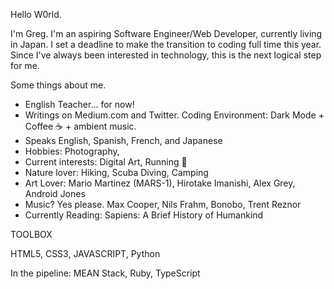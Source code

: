 Hello W0rld.

I'm Greg. I'm an aspiring Software Engineer/Web Developer, currently living in Japan. I set a deadline to make the transition to coding full time this year. Since I've always been interested in technology, this is the next logical step for me. 

Some things about me.
- English Teacher... for now!
- Writings on Medium.com and Twitter.
Coding Environment: Dark Mode + Coffee ☕ + ambient music. 
- Speaks English, Spanish, French, and Japanese
- Hobbies: Photography, 
- Current interests: Digital Art, Running 🏃
- Nature lover: Hiking, Scuba Diving, Camping
- Art Lover: Mario Martinez (MARS-1), Hirotake Imanishi, Alex Grey, Android Jones
- Music? Yes please.  Max Cooper, Nils Frahm, Bonobo, Trent Reznor
- Currently Reading: Sapiens: A Brief History of Humankind

TOOLBOX

HTML5, CSS3, JAVASCRIPT, Python 

In the pipeline: MEAN Stack, Ruby, TypeScript
